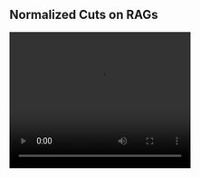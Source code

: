 Normalized Cuts on RAGs
-----------------------

<video width="320" height="240" controls>
  <source src="https://dl.dropboxusercontent.com/u/74846509/colors.webm">
</video> 